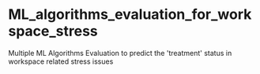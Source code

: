 # ML_algorithms_evaluation_for_workspace_stress
Multiple ML Algorithms Evaluation to predict the 'treatment' status in workspace related stress issues
